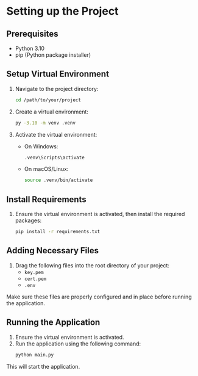 # Setting up the Project

## Prerequisites
- Python 3.10
- pip (Python package installer)

## Setup Virtual Environment
1. Navigate to the project directory:
    ```sh
    cd /path/to/your/project
    ```

2. Create a virtual environment:
    ```sh
    py -3.10 -m venv .venv
    ```

3. Activate the virtual environment:
    - On Windows:
        ```sh
        .venv\Scripts\activate
        ```
    - On macOS/Linux:
        ```sh
        source .venv/bin/activate
        ```

## Install Requirements
1. Ensure the virtual environment is activated, then install the required packages:
    ```sh
    pip install -r requirements.txt
    ```

## Adding Necessary Files
1. Drag the following files into the root directory of your project:
    - `key.pem`
    - `cert.pem`
    - `.env`

Make sure these files are properly configured and in place before running the application.

## Running the Application
1. Ensure the virtual environment is activated.
2. Run the application using the following command:
    ```sh
    python main.py
    ```

This will start the application.
